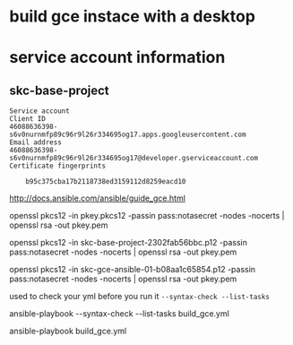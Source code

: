 

# build gce instace with a desktop #


# service account information  #

##  skc-base-project ##

    Service account
    Client ID
    46088636398-s6v0nurnmfp89c96r9l26r334695og17.apps.googleusercontent.com
    Email address
    46088636398-s6v0nurnmfp89c96r9l26r334695og17@developer.gserviceaccount.com
    Certificate fingerprints
    
        b95c375cba17b2118738ed3159112d8259eacd10


<http://docs.ansible.com/ansible/guide_gce.html>



openssl pkcs12 -in pkey.pkcs12 -passin pass:notasecret -nodes -nocerts | openssl rsa -out pkey.pem

openssl pkcs12 -in skc-base-project-2302fab56bbc.p12 -passin pass:notasecret -nodes -nocerts | openssl rsa -out pkey.pem

openssl pkcs12 -in skc-gce-ansible-01-b08aa1c65854.p12 -passin pass:notasecret -nodes -nocerts | openssl rsa -out pkey.pem

used to check your yml before you run it
`--syntax-check --list-tasks`

ansible-playbook --syntax-check --list-tasks build_gce.yml


ansible-playbook  build_gce.yml
